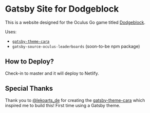 # Gatsby Site for Dodgeblock
This is a website designed for the Oculus Go game titled [Dodgeblock](https://dodgeblockvr.com).

Uses:
- [`gatsby-theme-cara`](https://github.com/LekoArts/gatsby-themes/tree/master/themes/gatsby-theme-cara)
- `gatsby-source-oculus-leaderboards` (soon-to-be npm package)

## How to Deploy?
Check-in to master and it will deploy to Netlify.

## Special Thanks   
Thank you to [@lekoarts_de](https://twitter.com/lekoarts_de) for creating the [gatsby-theme-cara](https://github.com/LekoArts/gatsby-themes/tree/master/themes/gatsby-theme-cara) which inspired me to build this! First time using a Gatsby theme.